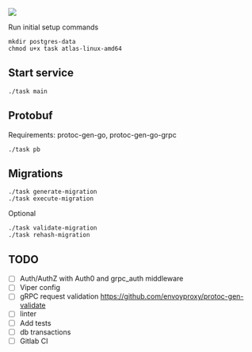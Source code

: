 ![](https://s1.gifyu.com/images/nLJguQ9---Imgur.gif)


Run initial setup commands

```
mkdir postgres-data
chmod u+x task atlas-linux-amd64
```

## Start service

`./task main`

## Protobuf

Requirements: protoc-gen-go, protoc-gen-go-grpc

```
./task pb
```

## Migrations
```
./task generate-migration
./task execute-migration
```

Optional 
```
./task validate-migration
./task rehash-migration
```

## TODO

- [ ] Auth/AuthZ with Auth0 and grpc_auth middleware
- [ ] Viper config
- [ ] gRPC request validation https://github.com/envoyproxy/protoc-gen-validate
- [ ] linter
- [ ] Add tests
- [ ] db transactions
- [ ] Gitlab CI